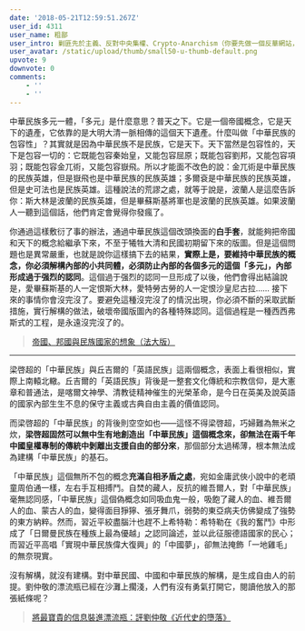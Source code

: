 ```yaml
---
date: '2018-05-21T12:59:51.267Z'
user_id: 4311
user_name: 粗鄙
user_intro: 剿匪先於主義、反對中央集權、Crypto-Anarchism（你要先做一個反華網站，然後再把它賣給共產黨）
user_avatar: /static/upload/thumb/small50-u-thumb-default.png
upvote: 9
downvote: 0
comments:
    - ''
    - ''
---
```


中華民族多元一體，「多元」是什麼意思？普天之下。它是一個帝國概念，它是天下的遺產，它依靠的是大明大清一脈相傳的這個天下遺產。什麼叫做「中華民族的包容性」？其實就是因為中華民族不是民族，它是天下。天下當然是包容性的，天下是包容一切的：它既能包容秦始皇，又能包容屈原；既能包容劉邦，又能包容項羽；既能包容金兀術，又能包容嶽飛。所以才能面不改色的說：金兀術是中華民族的民族英雄，但是嶽飛也是中華民族的民族英雄；多爾袞是中華民族的民族英雄，但是史可法也是民族英雄。這種說法的荒謬之處，就等于說是，波蘭人是這麼告訴你：斯大林是波蘭的民族英雄，但是畢蘇斯基將軍也是波蘭的民族英雄。如果波蘭人一聽到這個話，他們肯定會覺得你發瘋了。

你通過這樣敷衍了事的辦法，通過中華民族這個改頭換面的**白手套**，就能夠把帝國和天下的概念給繼承下來，不至于犧牲大清和民國初期留下來的版圖。但是這個問題也是異常嚴重，也就是說你這樣搞下去的結果，**實際上是，要維持中華民族的概念，你必須解構內部的小共同體，必須防止內部的各個多元的這個「多元」，內部形成過于强烈的認同**。這個過于强烈的認同一旦形成了以後，他們會得出結論說是，愛畢蘇斯基的人一定恨斯大林，愛特勞古勞的人一定恨沙皇尼古拉…… 接下來的事情你會沒完沒了。要避免這種沒完沒了的情況出現，你必須不斷的采取武斷措施，實行解構的做法，破壞帝國版圖內的各種特殊認同。這個過程是一種西西弗斯式的工程，是永遠沒完沒了的。

> [帝國、邦國與民族國家的想象（法大版）](https://medium.com/@viewswise/帝國-邦國與民族國家的想象-法大版-594f52e5d3bc)

---

梁啓超的「中華民族」與丘吉爾的「英語民族」這兩個概念，表面上看很相似，實際上南轅北轍。丘吉爾的「英語民族」背後是一整套文化傳統和宗教信仰，是大憲章和普通法，是喀爾文神學、清教徒精神催生的光榮革命，是今日在英美及說英語的國家內部生生不息的保守主義或古典自由主義的價值認同。

而梁啓超的「中華民族」的背後則空空如也——這怪不得梁啓超，巧婦難為無米之炊，**梁啓超固然可以無中生有地創造出「中華民族」這個概念來，卻無法在兩千年中國皇權專制的傳統中剝離出支援自由的部分來**，那個部分太過稀薄，根本無法成為建構「中華民族」的基石。

「中華民族」這個無所不包的概念**充滿自相矛盾之處**，宛如金庸武俠小說中的老頑童周伯通一樣，左右手互相搏鬥。自焚的藏人，反抗的維吾爾人，對「中華民族」毫無認同感，「中華民族」這個偽概念如同吸血鬼一般，吸飽了藏人的血、維吾爾人的血、蒙古人的血，變得面目猙獰、張牙舞爪，弱勢的東亞病夫仿佛變成了強勢的東方納粹。然而，習近平絞盡腦汁也趕不上希特勒：希特勒在《我的奮鬥》中形成了「日爾曼民族在種族上最為優越」之認同論述，並以此征服德語國家的民心；而習近平高唱「實現中華民族偉大復興」的「中國夢」，卻無法掩飾「一地雞毛」的無奈現實。

沒有解構，就沒有建構。對中華民國、中國和中華民族的解構，是生成自由人的前提。劉仲敬的漂流瓶已經在沙灘上擱淺，人們有沒有勇氣打開它，閱讀他放入的那張紙條呢？

> [將最寶貴的信息裝進漂流瓶：評劉仲敬《近代史的墮落》](https://ladopost.com/newsDetail3.php?ntId=23&nId=302)
